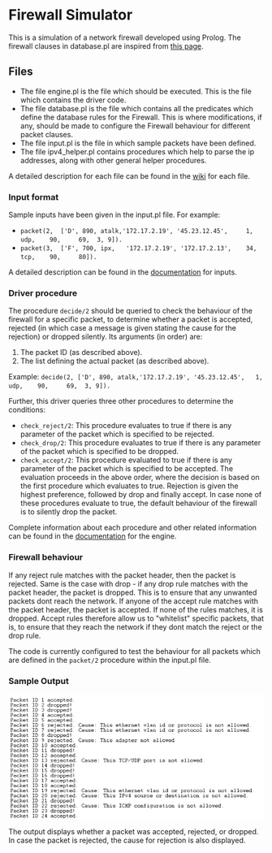  # Firewall Simulator

This is a simulation of a network firewall developed using Prolog. The firewall clauses in database.pl are inspired from [this page](https://www.ibm.com/support/knowledgecenter/en/SSB2MG_4.6.2/com.ibm.ips.doc/concepts/firewall_rules_language.htm).

## Files
- The file engine.pl is the file which should be executed. This is the file which contains the driver code.
- The file database.pl is the file which contains all the predicates which define the database rules for the Firewall. This is where modifications, if any, should be made to configure the Firewall behaviour for different packet clauses.
- The file input.pl is the file in which sample packets have been defined. 
- The file ipv4_helper.pl contains procedures which help to parse the ip addresses, along with other general helper procedures.

A detailed description for each file can be found in the [wiki](../../wiki/Home) for each file.

### Input format

Sample inputs have been given in the input.pl file. For example:
- `packet(2,  ['D', 890, atalk,'172.17.2.19', '45.23.12.45',	 1, 	udp, 	90,		69,	 3, 9]).`
- `packet(3,  ['F', 700, ipx, 	'172.17.2.19', '172.17.2.13',	 34, 	tcp,	90,		80]).`

A detailed description can be found in the [documentation](../../wiki/Input) for inputs. 

### Driver procedure

The procedure `decide/2` should be queried to check the behaviour of the firewall for a specific packet, to determine whether a packet is accepted, rejected (in which case a message is given stating the cause for the rejection) or dropped silently. Its arguments (in order) are:
1. The packet ID (as described above).
2. The list defining the actual packet (as described above).

Example: `decide(2, ['D', 890, atalk,'172.17.2.19', '45.23.12.45',	 1, 	udp, 	90,		69,	 3, 9]).`

Further, this driver queries three other procedures to determine the conditions:
- `check_reject/2`: This procedure evaluates to true if there is any parameter of the packet which is specified to be rejected.
- `check_drop/2`: This procedure evaluates to true if there is any parameter of the packet which is specified to be dropped.
- `check_accept/2`: This procedure evaluated to true if there is any parameter of the packet which is specified to be accepted.
The evaluation proceeds in the above order, where the decision is based on the first procedure which evaluates to true. Rejection is given the highest preference, followed by drop and finally accept. In case none of these procedures evaluate to true, the default behaviour of the firewall is to silently drop the packet.

Complete information about each procedure and other related information can be found in the [documentation](../../wiki/Engine) for the engine.

### Firewall behaviour
If any reject rule matches with the packet header, then the packet is rejected. Same is the case with drop - if any drop rule matches with the packet header, the packet is dropped. This is to ensure that any unwanted packets dont reach the network. If anyone of the accept rule matches with the packet header, the packet is accepted. If none of the rules matches, it is dropped. Accept rules therefore allow us to "whitelist" specific packets, that is, to ensure that they reach the network if they dont match the reject or the drop rule. 

The code is currently configured to test the behaviour for all packets which are defined in the `packet/2` procedure within the input.pl file.

### Sample Output

![sample output](sample_output.PNG)

The output displays whether a packet was accepted, rejected, or dropped. In case the packet is rejected, the cause for rejection is also displayed.